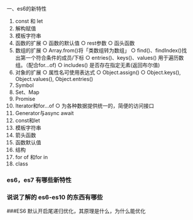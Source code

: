 一、es6的新特性
1. const 和 let
2. 解构赋值
3. 模板字符串
4. 函数的扩展
  ○ 函数的默认值
  ○ rest参数
  ○ 函头函数
5. 数组的扩展
  ○ Array.from()将「类数组转为数组」
  ○ find()、findIndex()找出第一个符合条件的成员/下标
  ○ entries()、keys()、values() 用于遍历数组。（配合for...of)
  ○ includes() 是否存在指定无素(返回布尔值)
6. 对象的扩展
  ○ 属性名可使用表达式
  ○ Object.assign()
  ○ Object.keys(), Object.values(), Object.entries()
7. Symbol
8. Set、Map
9. Promise
10. Iterator和for...of
  ○ 为各种数据提供统一的，简便的访问接口
11. Generator与async await
1. const和let
2. 模板字符串
3. 箭头函数
4. 函数默认值
5. 结构
6. for of 和for in
7. class

### es6，es7 有哪些新特性

### 说说了解的 es6-es10 的东西有哪些

###ES6 默认开启尾递归优化，其原理是什么，为什么能优化